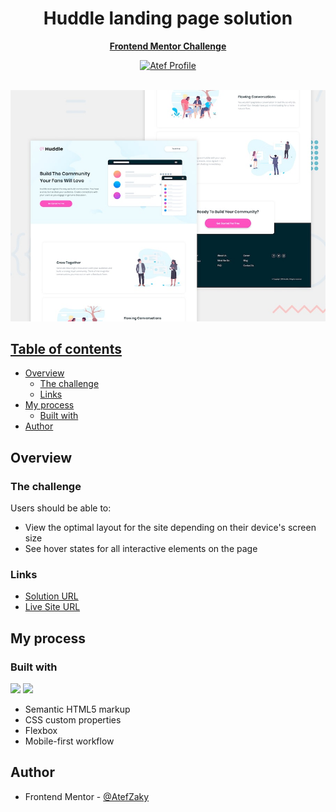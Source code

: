 <div align="center">
  <h1 align="center">Huddle landing page solution</h1>
  <p align="center">
    <a href="https://www.frontendmentor.io/challenges/huddle-landing-page-with-alternating-feature-blocks-5ca5f5981e82137ec91a5100"><strong>Frontend Mentor Challenge</strong></a>
    <br />
</div>
<!-- Bagde -->
<div align="center">
  <!-- Profile -->
  <a href="https://www.frontendmentor.io/profile/AtefZaky">
    <img src="https://img.shields.io/badge/Profile-Atef_Zaky-CE5A67?labelColor=1F1717&style=for-the-badge&logo=frontendmentor" alt="Atef Profile">
</div>
<br/>
<div align="center">

![](./design/desktop-preview.jpg)

</div>

## Table of contents

- [Overview](#overview)
  - [The challenge](#the-challenge)
  - [Links](#links)
- [My process](#my-process)
  - [Built with](#built-with)
- [Author](#author)

## Overview

### The challenge

Users should be able to:

- View the optimal layout for the site depending on their device's screen size
- See hover states for all interactive elements on the page

### Links

- [Solution URL](https://github.com/AtefZaky/Huddle-Landing-Page)
- [Live Site URL](https://huddle-landing-page-nine-rouge.vercel.app/)

## My process

### Built with

![](https://img.shields.io/badge/HTML5-E34F26?style=for-the-badge&logo=html5&logoColor=white)
![](https://img.shields.io/badge/CSS3-48bdf8?style=for-the-badge&logo=css3&logoColor=white)

- Semantic HTML5 markup
- CSS custom properties
- Flexbox
- Mobile-first workflow

## Author

- Frontend Mentor - [@AtefZaky](https://www.frontendmentor.io/profile/AtefZaky)
